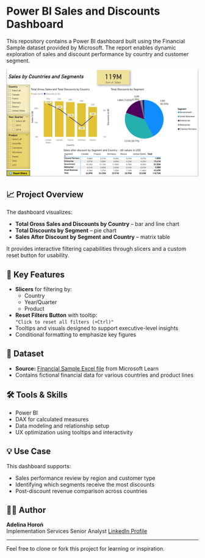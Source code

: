 # Power BI Sales and Discounts Dashboard

This repository contains a Power BI dashboard built using the Financial Sample dataset provided by Microsoft. The report enables dynamic exploration of sales and discount performance by country and customer segment.

![Dashboard Screenshot](dashboard-screenshot.png)

## 📈 Project Overview

The dashboard visualizes:

- **Total Gross Sales and Discounts by Country** – bar and line chart
- **Total Discounts by Segment** – pie chart
- **Sales After Discount by Segment and Country** – matrix table

It provides interactive filtering capabilities through slicers and a custom reset button for usability.

## 🧩 Key Features

- **Slicers** for filtering by:
  - Country
  - Year/Quarter
  - Product
- **Reset Filters Button** with tooltip:  
  `"Click to reset all filters (+Ctrl)"`
- Tooltips and visuals designed to support executive-level insights
- Conditional formatting to emphasize key figures

## 📁 Dataset

- **Source:** [Financial Sample Excel file](https://learn.microsoft.com/en-us/power-bi/create-reports/sample-financial-download) from Microsoft Learn
- Contains fictional financial data for various countries and product lines

## 🛠️ Tools & Skills

- Power BI
- DAX for calculated measures
- Data modeling and relationship setup
- UX optimization using tooltips and interactivity

## 💡 Use Case

This dashboard supports:
- Sales performance review by region and customer type
- Identifying which segments receive the most discounts
- Post-discount revenue comparison across countries

## 🙋‍♀️ Author

**Adelina Horoń**  
Implementation Services Senior Analyst
[LinkedIn Profile](https://www.linkedin.com/in/adelina-horo%C5%84-9103b316b/)

---

Feel free to clone or fork this project for learning or inspiration.


